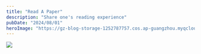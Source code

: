 ```yaml
---
title: "Read A Paper"
description: "Share one's reading experience"
pubDate: "2024/08/01"
heroImage: "https://gz-blog-storage-1252787757.cos.ap-guangzhou.myqcloud.com/books/20240801-how2read-paper.jpg?imageMogr2/format/webp"
---
```


![](https://gz-blog-storage-1252787757.cos.ap-guangzhou.myqcloud.com/books/20240801-how2read-paper.jpg?imageMogr2/format/webp)